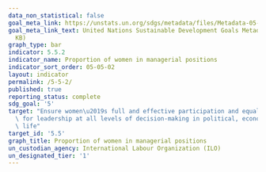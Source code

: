 ```yaml
---
data_non_statistical: false
goal_meta_link: https://unstats.un.org/sdgs/metadata/files/Metadata-05-05-02.pdf
goal_meta_link_text: United Nations Sustainable Development Goals Metadata (PDF 372
  KB)
graph_type: bar
indicator: 5.5.2
indicator_name: Proportion of women in managerial positions
indicator_sort_order: 05-05-02
layout: indicator
permalink: /5-5-2/
published: true
reporting_status: complete
sdg_goal: '5'
target: "Ensure women\u2019s full and effective participation and equal opportunities\
  \ for leadership at all levels of decision-making in political, economic and public\
  \ life"
target_id: '5.5'
graph_title: Proportion of women in managerial positions
un_custodian_agency: International Labour Organization (ILO)
un_designated_tier: '1'
---
```

